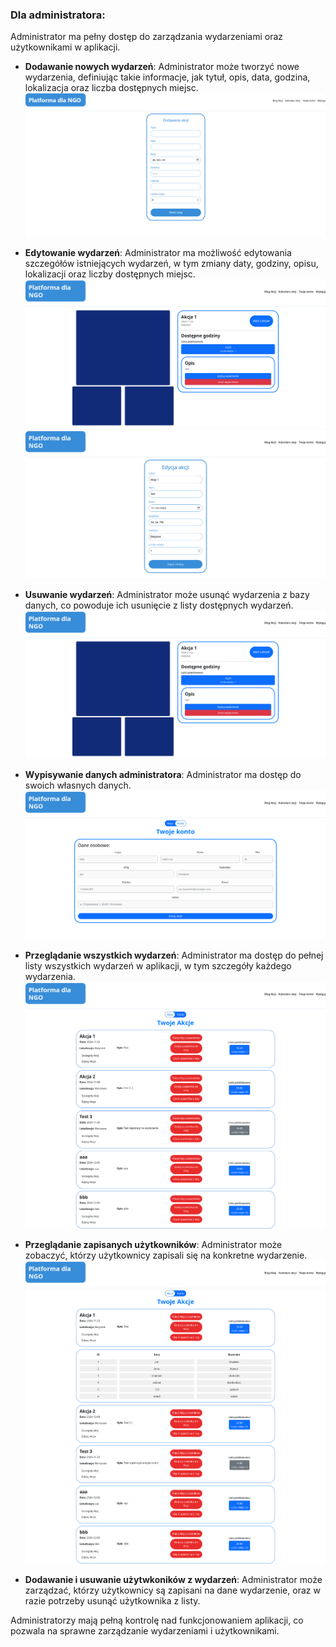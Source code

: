 ### Dla administratora:

Administrator ma pełny dostęp do zarządzania wydarzeniami oraz użytkownikami w aplikacji.
- **Dodawanie nowych wydarzeń**: Administrator może tworzyć nowe wydarzenia, definiując takie informacje, jak tytuł, opis, data, godzina, lokalizacja oraz liczba dostępnych miejsc.
  ![brak](administrator-nowa-akcja.png)
- **Edytowanie wydarzeń**: Administrator ma możliwość edytowania szczegółów istniejących wydarzeń, w tym zmiany daty, godziny, opisu, lokalizacji oraz liczby dostępnych miejsc.
   ![brak](administrator-szczegoly-akcji.png)
   ![brak](administrator-edycja-akcji.png)
- **Usuwanie wydarzeń**: Administrator może usunąć wydarzenia z bazy danych, co powoduje ich usunięcie z listy dostępnych wydarzeń.
    ![brak](administrator-szczegoly-akcji.png)

- **Wypisywanie danych administratora**: Administrator ma dostęp do swoich własnych danych.
   ![brak](administrator-konto.png)
- **Przeglądanie wszystkich wydarzeń**: Administrator ma dostęp do pełnej listy wszystkich wydarzeń w aplikacji, w tym szczegóły każdego wydarzenia.
   ![brak](administrator-akcje.png)
- **Przeglądanie zapisanych użytkowników**: Administrator może zobaczyć, którzy użytkownicy zapisali się na konkretne wydarzenie.
   ![brak](administrator-akcje-lista-uczestnikow.png)

- **Dodawanie i usuwanie użytwkoników z wydarzeń**: Administrator może zarządzać, którzy użytkownicy są zapisani na dane wydarzenie, oraz w razie potrzeby usunąć użytkownika z listy.

Administratorzy mają pełną kontrolę nad funkcjonowaniem aplikacji, co pozwala na sprawne zarządzanie wydarzeniami i użytkownikami.
